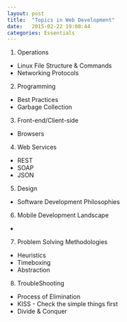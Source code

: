 ```yaml
---
layout: post
title:  "Topics in Web Development"
date:   2015-02-22 19:08:44
categories: Essentials
---
```


1. Operations
* Linux File Structure & Commands
* Networking Protocols

2. Programming
* Best Practices
* Garbage Collection

3. Front-end/Client-side
* Browsers

4. Web Services
* REST
* SOAP
* JSON

5. Design
* Software Development Philosophies

6. Mobile Development Landscape
 *

7. Problem Solving Methodologies
* Heuristics
* Timeboxing
* Abstraction

8. TroubleShooting
* Process of Elimination
* KISS - Check the simple things first
* Divide & Conquer
